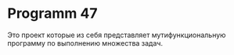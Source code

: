 # Programm 47
Это проект которые из себя представляет мутифункциональную программу по выполнению множества задач.
